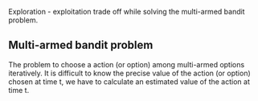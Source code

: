 Exploration - exploitation trade off while solving the multi-armed bandit problem. 

## Multi-armed bandit problem

The problem to choose a action (or option) among multi-armed options iteratively.
It is difficult to know the precise value of the action (or option) chosen at time t, we have to calculate an estimated value of the action at time t.
